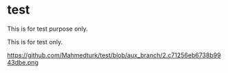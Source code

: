 # test
This is for test purpose only.

This is for test only. 

https://github.com/Mahmedturk/test/blob/aux_branch/2.c71256eb6738b9943dbe.png
